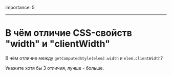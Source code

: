 importance: 5

---

# В чём отличие CSS-свойств "width" и "clientWidth"

В чём отличие между `getComputedStyle(elem).width` и `elem.clientWidth`?

Укажите хотя бы 3 отличия, лучше - больше.
